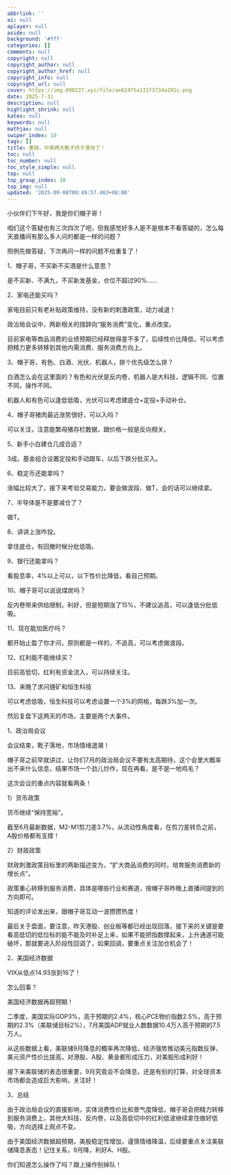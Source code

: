 ```yaml
---
abbrlink: ''
ai: null
aplayer: null
aside: null
background: '#fff'
categories: []
comments: null
copyright: null
copyright_author: null
copyright_author_href: null
copyright_info: null
copyright_url: null
cover: https://img.090227.xyz/file/ae62475a131f3734a201c.png
date: 2025-7-31
description: null
highlight_shrink: null
katex: null
keywords: null
mathjax: null
swiper_index: 10
tags: []
title: 重磅，中美两大靴子终于落地了！
toc: null
toc_number: null
toc_style_simple: null
top: null
top_group_index: 10
top_img: null
updated: '2025-09-08T00:49:57.463+08:00'
---
```

小伙伴们下午好，我是你们帽子哥！

咱们这个答疑也有三次四次了吧，但我感觉好多人是不是根本不看答疑的，怎么每天直播间有那么多人问的都是一样的问题？

照例先做答疑，下次再问一样的问题不给重复了！

1、帽子哥，不买新不买酒是什么意思？

是不买新、不满九，不买新发基金，仓位不超过90%……

2、家电还能买吗？

家电目前只有老补贴政策维持，没有新的刺激政策，动力减退！

政治局会议中，两新相关的措辞向“服务消费”变化，重点改变。

目前家电等商品消费的业绩预期已经释放得差不多了，后续性价比降低，可以考虑把精力更多转移到其他内需消费、服务消费方向上。

3、帽子哥，有色、白酒、光伏、机器人，排个优先级怎么排？

白酒怎么会在这里面的？有色和光伏是反内卷，机器人是大科技，逻辑不同、位置不同，操作不同。

机器人和有色可以逢低低吸，光伏可以考虑建底仓+定投+手动补仓。

4、帽子哥猪肉最近涨势很好，可以入吗？

可以关注，注意能繁母猪存栏数据，跟价格一般是反向相关。

5、新手小白建仓几成合适？

3成。基金组合设置定投和手动跟车，以后下跌分批买入。

6、稳定币还能拿吗？

涨幅比较大了，接下来考验交易能力，要会做波段、做T，会的话可以继续拿。

7、半导体是不是要减仓了？

做T。

8、讲讲上涨咋投。

拿住底仓，有回撤时候分批低吸。

9、银行还能拿吗？

看股息率，4%以上可以，以下性价比降低，看自己预期。

10、帽子哥可以说说煤炭吗？

反内卷带来供给限制，利好，但是短期涨了15%，不建议追高，可以逢低分批低吸。

11、现在能加医疗吗？

都开始止盈了你才问，原则都是一样的，不追高，可以考虑做波段。

12、红利能不能继续买？

目前高低切，红利有资金流入，可以持续关注。

13、来晚了求问锂矿和恒生科技

可以考虑低吸，恒生科技可以考虑设置一个3%的网格，每跌3%加一次。

然后复盘下这两天的市场，主要是两个大事件。

1、政治局会议

会议结束，靴子落地，市场情绪退潮！

帽子哥之前早就讲过，让你们7月的政治局会议不要有太高期待，这个会里大概率出不来什么信息，结果市场一个劲儿炒作，现在再看，是不是一地鸡毛？

这次会议的重点内容就看两条！

1）货币政策

货币继续“保持宽裕”。

截至6月最新数据，M2-M1剪刀差3.7%，从流动性角度看，在剪刀差转负之前，A股价格都有支撑！

2）财政政策

财政刺激政策目标里的两新描述变为，“扩大商品消费的同时，培育服务消费新的增长点”。

政策重心转移到服务消费，具体是哪些行业和赛道，按帽子哥昨晚上直播间提到的方向即可。

知道的评论发出来，跟帽子哥互动一波攒攒热度！

最后关于盘面，要注意，昨天港股、创业板等都已经出现回落，接下来的关键是要看高低切的低位标的能不能及时补足上来，如果不能把指数撑起来，上升通道可能破坏，那就要进入阶段性回调了，如果回调，要重点关注加仓机会了！

2、美国经济数据

VIX从低点14.93涨到16了！

怎么回事？

美国经济数据再超预期！

二季度，美国实际GDP3%，高于预期的2.4%，核心PCE物价指数2.5%，高于预期的2.3%（美联储目标2%），7月美国ADP就业人数数据10.4万人高于预期的7.5万人。

从这些数据上看，美联储9月降息的概率再次降低，经济强势推动美元指数反弹，美元资产性价比提高，对港股、A股、黄金都形成压力，对美股形成利好！

接下来美联储的表态很重要，9月究竟会不会降息，还是有别的打算，对全球资本市场都会造成巨大影响，关注好！

3、总结

由于政治局会议的直接影响，实体消费性价比和景气度降低，帽子哥会把精力转移到服务消费上，其他大科技、反内卷，以及高低切中的红利低波继续拿住做好低吸，方向选择上观点不变。

由于美国经济数据超预期，美股稳定性增加，谨慎情绪降温，后续要重点关注美联储降息表态！记住关系，9月降，利好A、H股。

你们知道怎么操作了吗？跟上操作别掉队！
